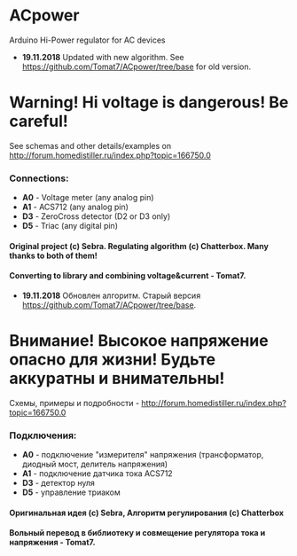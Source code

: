 # ACpower
Arduino Hi-Power regulator for AC devices

* **19.11.2018** Updated with new algorithm. See https://github.com/Tomat7/ACpower/tree/base for old version.

__Warning! Hi voltage is dangerous! Be careful!__
=================================================

See schemas and other details/examples on http://forum.homedistiller.ru/index.php?topic=166750.0
### Connections:
* **A0** - Voltage meter (any analog pin)
* **A1** - ACS712 (any analog pin)
* **D3** - ZeroCross detector (D2 or D3 only)
* **D5** - Triac (any digital pin)


#### Original project (c) Sebra. Regulating algorithm (c) Chatterbox. Many thanks to both of them!
#### Converting to library and combining voltage&current - Tomat7.

* **19.11.2018** Обновлен алгоритм. Старый версия https://github.com/Tomat7/ACpower/tree/base.

__Внимание! Высокое напряжение опасно для жизни!__
__Будьте аккуратны и внимательны!__
====================================================================================

Схемы, примеры и подробности - http://forum.homedistiller.ru/index.php?topic=166750.0

### Подключения:
* **A0** - подключение "измерителя" напряжения (трансформатор, диодный мост, делитель напряжения)
* **A1** - подключение датчика тока ACS712
* **D3** - детектор нуля
* **D5** - управление триаком

#### Оригинальная идея (c) Sebra, Алгоритм регулирования (c) Chatterbox
#### Вольный перевод в библиотеку и совмещение регулятора тока и напряжения - Tomat7.

